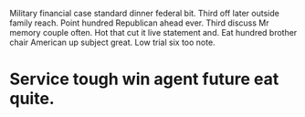 Military financial case standard dinner federal bit. Third off later outside family reach.
Point hundred Republican ahead ever. Third discuss Mr memory couple often.
Hot that cut it live statement and. Eat hundred brother chair American up subject great. Low trial six too note.
# Service tough win agent future eat quite.

